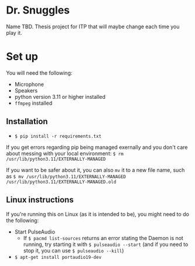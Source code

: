 # Dr. Snuggles

Name TBD. Thesis project for ITP that will maybe change each time you play it.

# Set up

You will need the following:
- Microphone
- Speakers
- python version 3.11 or higher installed
- `ffmpeg` installed

## Installation
- `$ pip install -r requirements.txt`


If you get errors regarding pip being managed exernally and you don't care about messing with your local environment:
`$ rm /usr/lib/python3.11/EXTERNALLY-MANAGED`

If you want to be safer about it, you can also `mv` it to a new file name, such as
`$ mv /usr/lib/python3.11/EXTERNALLY-MANAGED /usr/lib/python3.11/EXTERNALLY-MANAGED.old`

## Linux instructions
If you're running this on Linux (as it is intended to be), you might need to do the following:
- Start PulseAudio
    - If `$ pacmd list-sources` returns an error stating the Daemon is not running, try starting it with `$ pulseaudio --start` (and if you need to stop it, you can use `$ pulseaudio --kill`)
- `$ apt-get install portaudio19-dev `
